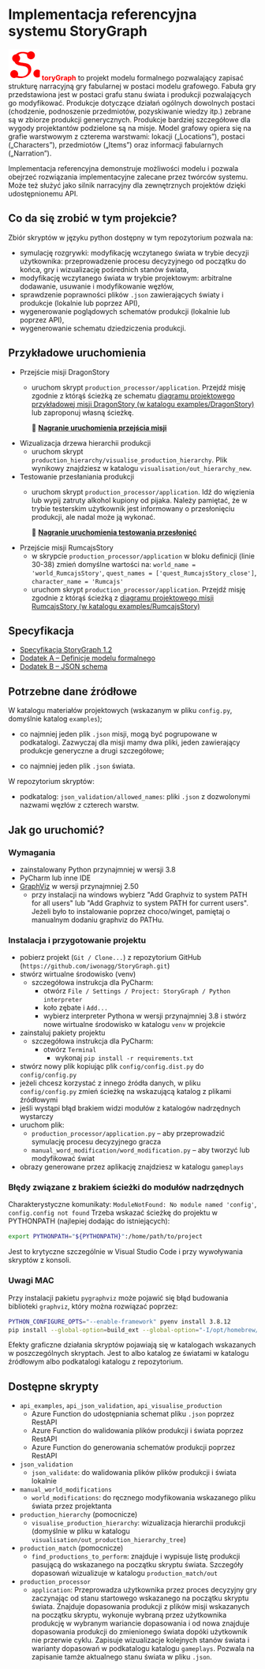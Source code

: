 # Implementacja referencyjna systemu StoryGraph

![plot](./images/ikonaSG.png)
<span style="color:red">**toryGraph**</span> to projekt modelu formalnego pozwalający zapisać strukturę narracyjną gry
fabularnej w postaci modelu grafowego. Fabuła gry przedstawiona jest w postaci grafu stanu świata i produkcji
pozwalających go modyfikować. Produkcje dotyczące działań ogólnych dowolnych postaci (chodzenie, podnoszenie
przedmiotów, pozyskiwanie wiedzy itp.) zebrane są w zbiorze produkcji generycznych. Produkcje bardziej szczegółowe dla
wygody projektantów podzielone są na misje. Model grafowy opiera się na grafie warstwowym z czterema warstwami:
lokacji („Locations”), postaci („Characters”), przedmiotów („Items”) oraz informacji fabularnych („Narration”).

Implementacja referencyjna demonstruje możliwości modelu i pozwala obejrzeć rozwiązania implementacyjne zalecane przez
twórców systemu. Może też służyć jako silnik narracyjny dla zewnętrznych projektów dzięki udostępnionemu API.

## Co da się zrobić w tym projekcie?

Zbiór skryptów w języku python dostępny w tym repozytorium pozwala na:

- symulację rozgrywki: modyfikację wczytanego świata w trybie decyzji użytkownika: przeprowadzenie procesu decyzyjnego
  od początku do końca, gry i wizualizację pośrednich stanów świata,
- modyfikację wczytanego świata w trybie projektowym: arbitralne dodawanie, usuwanie i modyfikowanie węzłów,
- sprawdzenie poprawności plików `.json` zawierających światy i produkcje (lokalnie lub poprzez API),
- wygenerowanie poglądowych schematów produkcji (lokalnie lub poprzez API),
- wygenerowanie schematu dziedziczenia produkcji.

## Przykładowe uruchomienia

- Przejście misji DragonStory
    - uruchom skrypt `production_processor/application`. Przejdź misję zgodnie z którąś ścieżką ze
      schematu [diagramu projektowego przykładowej misji DragonStory (w katalogu examples/DragonStory)](./examples/DragonStory/quest00_diagram_DragonStory.png)
      lub zaproponuj własną ścieżkę.

      &#127909; **[Nagranie uruchomienia przejścia misji](https://ujchmura-my.sharepoint.com/:v:/g/personal/iwona_grabska_uj_edu_pl/EdI_93ZtQStGs7uTn9qqSOoB6lz3XZmIfjK-b_3ux1I5aw?e=cFal8r)**
- Wizualizacja drzewa hierarchii produkcji
    - uruchom skrypt `production_hierarchy/visualise_production_hierarchy`. Plik wynikowy znajdziesz w
      katalogu `visualisation/out_hierarchy_new`.
- Testowanie przesłaniania produkcji
    - uruchom skrypt `production_processor/application`. Idź do więzienia lub wypij zatruty alkohol kupiony od pijaka.
      Należy pamiętać, że w trybie testerskim użytkownik jest informowany o przesłonięciu produkcji, ale nadal może ją
      wykonać.

      &#127909; **[Nagranie uruchomienia testowania przesłonięć](https://ujchmura-my.sharepoint.com/:v:/g/personal/iwona_grabska_uj_edu_pl/EUumkkDChO5NhiycIe1FcXwB9GVwWizlUqxyVmRDs7ITyg?e=fwZD9a)**
- Przejście misji RumcajsStory
    - w skrypcie `production_processor/application` w bloku definicji (linie 30-38) zmień domyślne wartości na:
      `world_name = 'world_RumcajsStory'`, `quest_names = ['quest_RumcajsStory_close']`, `character_name = 'Rumcajs'`
    - uruchom skrypt `production_processor/application`. Przejdź misję zgodnie z którąś ścieżką
      z [diagramu projektowego misji RumcajsStory (w katalogu examples/RumcajsStory)](./examples/RumcajsStory/diagram_misji/Rumcajs_szczegolowy.png)

## Specyfikacja

- [Specyfikacja StoryGraph 1.2](Specyfikacja_StoryGraph_01.2_official.pdf)
- [Dodatek A – Definicje modelu formalnego](Dodatek_A_do_specyfikacji_Definicje_modelu_grafowego.pdf)
- [Dodatek B – JSON schema](./json_validation/json_schema/schemas/schema_updated_20220213.json)

## Potrzebne dane źródłowe

W katalogu materiałów projektowych (wskazanym w pliku `config.py`, domyślnie katalog `examples`);

- co najmniej jeden plik `.json` misji, mogą być pogrupowane w podkatalogi. Zazwyczaj dla misji mamy dwa pliki, jeden
  zawierający produkcje generyczne a drugi szczegółowe;

[comment]: <> (- podkatalog: `schema`, plik ze schematem poprawnej struktury JSON &#40;bieżący to: `schema_updated_najnowszadata.json`&#41;;)

- co najmniej jeden plik `.json` świata.

W repozytorium skryptów:

- podkatalog: `json_validation/allowed_names`: pliki `.json` z dozwolonymi nazwami węzłów z czterech warstw.

[comment]: <> (## Jak go uruchomić?)

[comment]: <> (Potrzebny jest Python 3.8.)

[comment]: <> (1. Wymagane jest wskazanie katalogów źródłowych z plikami `.json` zawierającymi światy i produkcje.)

[comment]: <> (Ścieżka lokalna do plików na dysku użytkownika musi znaleźć się w pliku `config.py` w katalogu `config`. Na podstawie )

[comment]: <> (pliku `config.dist.py` należy stworzyć plik `config.py` z właściwą ścieżką lokalną do katalogu, w którym umieściliśmy )

[comment]: <> (pliki `.json`. Nie musi to być katalog, w którym jest repozytorium.)

[comment]: <> (2. Należy stworzyć środowisko uruchomieniowe:)

[comment]: <> ( &#40;komendy powinno się uruchamiać w katalogu projektu&#41;)

[comment]: <> ( * `python3 -m venv .venv`)

[comment]: <> ( * `source .venv/bin/activate`)

[comment]: <> (3. Następnie wykonać instrukcję:)

[comment]: <> (* `pip install -r requirements.txt`)

[comment]: <> (4. A na końcu uruchomić skrypt:)

[comment]: <> (* `production_processor/application.py` – aby przeprowadzić symulację procesu decyzyjnego gracza)

[comment]: <> (* `manual_word_modification/word_modification.py` – aby tworzyć lub modyfikować świat)

[comment]: <> (* lub inny w miarę potrzeb.)

## Jak go uruchomić?

### Wymagania

- zainstalowany Python przynajmniej w wersji 3.8
- PyCharm lub inne IDE
- [GraphViz](https://graphviz.org/download/) w wersji przynajmniej 2.50
    - przy instalacji na windows wybierz "Add Graphviz to system PATH for all users" lub "Add Graphviz to system PATH
      for current users". Jeżeli było to instalowanie poprzez choco/winget, pamiętaj o manualnym dodaniu graphviz do
      PATHu.

### Instalacja i przygotowanie projektu

- pobierz projekt (`Git / Clone...`) z repozytorium GitHub (`https://github.com/iwonagg/StoryGraph.git`)
- stwórz wirtualne środowisko (venv)
    - szczegółowa instrukcja dla PyCharm:
        - otwórz `File / Settings / Project: StoryGraph / Python interpreter`
        - koło zębate i `Add...`
        - wybierz interpreter Pythona w wersji przynajmniej 3.8 i stwórz nowe wirtualne środowisko w katalogu `venv` w
          projekcie
- zainstaluj pakiety projektu
    - szczegółowa instrukcja dla PyCharm:
        - otwórz `Terminal`
            - wykonaj `pip install -r requirements.txt`
- stwórz nowy plik kopiując plik `config/config.dist.py` do `config/config.py`
- jeżeli chcesz korzystać z innego źródła danych, w pliku `config/config.py` zmień ścieżkę na wskazującą katalog z
  plikami źródłowymi
- jeśli wystąpi błąd brakiem widzi modułów z katalogów nadrzędnych wystarczy
- uruchom plik:
    - `production_processor/application.py` – aby przeprowadzić symulację procesu decyzyjnego gracza
    - `manual_word_modification/word_modification.py` – aby tworzyć lub modyfikować świat
- obrazy generowane przez aplikację znajdziesz w katalogu `gameplays`

### Błędy związane z brakiem ścieżki do modułów nadrzędnych

Charakterystyczne komunikaty: `ModuleNotFound: No module named 'config'`, `config.config not found`
Trzeba wskazać ścieżkę do projektu w PYTHONPATH (najlepiej dodając do istniejących):
```bash
export PYTHONPATH="${PYTHONPATH}":/home/path/to/project
```
Jest to krytyczne szczególnie w Visual Studio Code i przy wywoływania skryptów z konsoli.

### Uwagi MAC

Przy instalacji pakietu `pygraphviz` może pojawić się błąd budowania biblioteki `graphviz`, który można rozwiązać
poprzez:

```bash
PYTHON_CONFIGURE_OPTS="--enable-framework" pyenv install 3.8.12
pip install --global-option=build_ext --global-option="-I/opt/homebrew/include/" --global-option="-L/opt/homebrew/lib/graphviz" pygraphviz==1.7
```

Efekty graficzne działania skryptów pojawiają się w katalogach wskazanych w poszczególnych skryptach. Jest to albo
katalog ze światami w katalogu źródłowym albo podkatalogi katalogu z repozytorium.

## Dostępne skrypty

- `api_examples`, `api_json_validation`, `api_visualise_production`
    - Azure Function do udostępniania schemat pliku `.json` poprzez RestAPI
    - Azure Function do walidowania plików produkcji i świata poprzez RestAPI
    - Azure Function do generowania schematów produkcji poprzez RestAPI
- `json_validation`
    - `json_validate`: do walidowania plików plików produkcji i świata lokalnie
- `manual_world_modifications`
    - `world_modifications`: do ręcznego modyfikowania wskazanego pliku świata przez projektanta
- `production_hierarchy` (pomocnicze)
    - `visualise_production_hierarchy`: wizualizacja hierarchii produkcji (domyślnie w pliku w
      katalogu `visualisation/out_production_hierarchy_tree`)
- `production_match` (pomocnicze)
    - `find_productions_to_perform`: znajduje i wypisuje listę produkcji pasującą do wskazanego na początku skryptu
      świata. Szczegóły dopasowań wizualizuje w katalogu `production_match/out`
- `production_processor`
    - `application`: Przeprowadza użytkownika przez proces decyzyjny gry zaczynając od stanu startowego wskazanego na
      początku skryptu świata. Znajduje dopasowania produkcji z plików misji wskazanych na początku skryptu, wykonuje
      wybraną przez użytkownika produkcję w wybranym wariancie dopasowania i od nowa znajduje dopasowania produkcji do
      zmienionego świata dopóki użytkownik nie przerwie cyklu. Zapisuje wizualizacje kolejnych stanów świata i warianty
      dopasowań w podkatalogu katalogu `gameplays`. Pozwala na zapisanie tamże aktualnego stanu świata w pliku `.json`.


